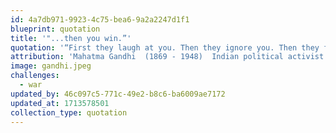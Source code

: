 ```yaml
---
id: 4a7db971-9923-4c75-bea6-9a2a2247d1f1
blueprint: quotation
title: '"...then you win.”'
quotation: '“First they laugh at you. Then they ignore you. Then they fight you. Then you win.”'
attribution: 'Mahatma Gandhi  (1869 - 1948)  Indian political activist'
image: gandhi.jpeg
challenges:
  - war
updated_by: 46c097c5-771c-49e2-b8c6-ba6009ae7172
updated_at: 1713578501
collection_type: quotation
---
```

